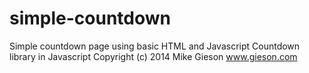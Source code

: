 # simple-countdown
Simple countdown page using basic HTML and Javascript
Countdown library in Javascript Copyright (c) 2014 Mike Gieson www.gieson.com
